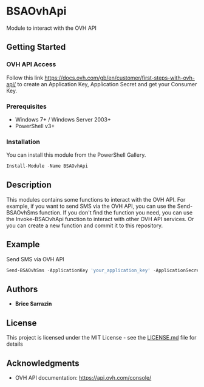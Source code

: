 # BSAOvhApi

Module to interact with the OVH API

## Getting Started

### OVH API Access
Follow this link https://docs.ovh.com/gb/en/customer/first-steps-with-ovh-api/ to create an Application Key, Application Secret and get your Consumer Key.

### Prerequisites

* Windows 7+ / Windows Server 2003+
* PowerShell v3+

### Installation

You can install this module from the PowerShell Gallery.
```powershell
Install-Module -Name BSAOvhApi
```

## Description

This modules contains some functions to interact with the OVH API.
For example, if you want to send SMS via the OVH API, you can use the Send-BSAOvhSms function.
If you don't find the function you need, you can use the Invoke-BSAOvhApi function to interact with other OVH API services. Or you can create a new function and commit it to this repository.

## Example

Send SMS via OVH API
```powershell
Send-BSAOvhSms -ApplicationKey 'your_application_key' -ApplicationSecret 'your_application_secret' -ConsumerKey 'your_consumer_key' -From 'My Company' -To '+33612345678' -Message 'Hello World'
```

## Authors

* **Brice Sarrazin**

## License

This project is licensed under the MIT License - see the [LICENSE.md](LICENSE.md) file for details

## Acknowledgments

* OVH API documentation: https://api.ovh.com/console/